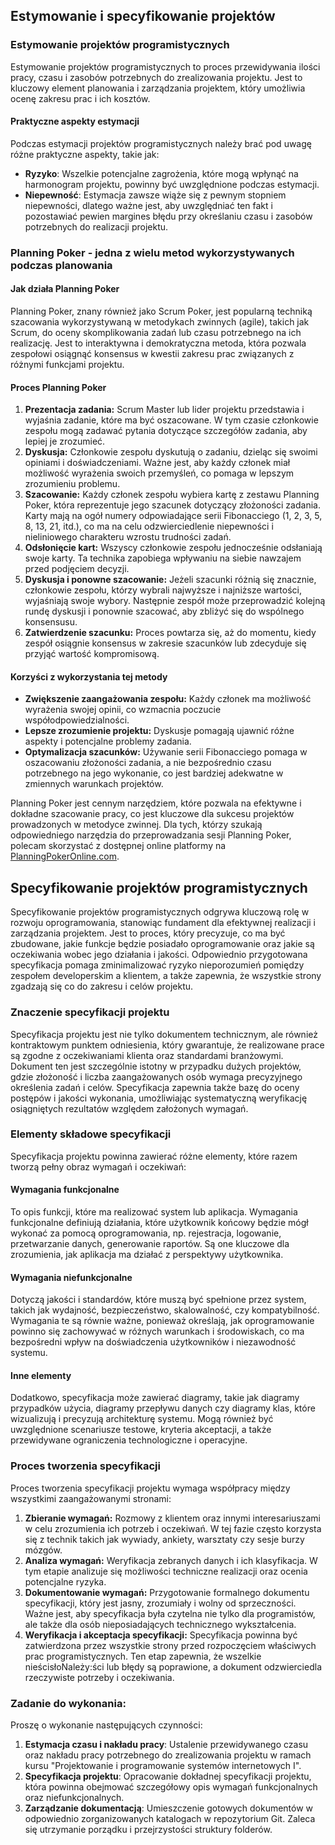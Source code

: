 ## Estymowanie i specyfikowanie projektów

### Estymowanie projektów programistycznych

Estymowanie projektów programistycznych to proces przewidywania ilości pracy, czasu i zasobów potrzebnych do zrealizowania projektu. Jest to kluczowy element planowania i zarządzania projektem, który umożliwia ocenę zakresu prac i ich kosztów. 
#### Praktyczne aspekty estymacji

Podczas estymacji projektów programistycznych należy brać pod uwagę różne praktyczne aspekty, takie jak:

- **Ryzyko**: Wszelkie potencjalne zagrożenia, które mogą wpłynąć na harmonogram projektu, powinny być uwzględnione podczas estymacji.
- **Niepewność**: Estymacja zawsze wiąże się z pewnym stopniem niepewności, dlatego ważne jest, aby uwzględniać ten fakt i pozostawiać pewien margines błędu przy określaniu czasu i zasobów potrzebnych do realizacji projektu.

### Planning Poker - jedna z wielu metod wykorzystywanych podczas planowania

#### Jak działa Planning Poker

Planning Poker, znany również jako Scrum Poker, jest popularną techniką szacowania wykorzystywaną w metodykach zwinnych (agile), takich jak Scrum, do oceny skomplikowania zadań lub czasu potrzebnego na ich realizację. Jest to interaktywna i demokratyczna metoda, która pozwala zespołowi osiągnąć konsensus w kwestii zakresu prac związanych z różnymi funkcjami projektu.

#### Proces Planning Poker

1. **Prezentacja zadania:** Scrum Master lub lider projektu przedstawia i wyjaśnia zadanie, które ma być oszacowane. W tym czasie członkowie zespołu mogą zadawać pytania dotyczące szczegółów zadania, aby lepiej je zrozumieć.
2. **Dyskusja:** Członkowie zespołu dyskutują o zadaniu, dzieląc się swoimi opiniami i doświadczeniami. Ważne jest, aby każdy członek miał możliwość wyrażenia swoich przemyśleń, co pomaga w lepszym zrozumieniu problemu.
3. **Szacowanie:** Każdy członek zespołu wybiera kartę z zestawu Planning Poker, która reprezentuje jego szacunek dotyczący złożoności zadania. Karty mają na ogół numery odpowiadające serii Fibonacciego (1, 2, 3, 5, 8, 13, 21, itd.), co ma na celu odzwierciedlenie niepewności i nieliniowego charakteru wzrostu trudności zadań.
4. **Odsłonięcie kart:** Wszyscy członkowie zespołu jednocześnie odsłaniają swoje karty. Ta technika zapobiega wpływaniu na siebie nawzajem przed podjęciem decyzji.
5. **Dyskusja i ponowne szacowanie:** Jeżeli szacunki różnią się znacznie, członkowie zespołu, którzy wybrali najwyższe i najniższe wartości, wyjaśniają swoje wybory. Następnie zespół może przeprowadzić kolejną rundę dyskusji i ponownie szacować, aby zbliżyć się do wspólnego konsensusu.
6. **Zatwierdzenie szacunku:** Proces powtarza się, aż do momentu, kiedy zespół osiągnie konsensus w zakresie szacunków lub zdecyduje się przyjąć wartość kompromisową.

#### Korzyści z wykorzystania tej metody

- **Zwiększenie zaangażowania zespołu:** Każdy członek ma możliwość wyrażenia swojej opinii, co wzmacnia poczucie współodpowiedzialności.
- **Lepsze zrozumienie projektu:** Dyskusje pomagają ujawnić różne aspekty i potencjalne problemy zadania.
- **Optymalizacja szacunków:** Używanie serii Fibonacciego pomaga w oszacowaniu złożoności zadania, a nie bezpośrednio czasu potrzebnego na jego wykonanie, co jest bardziej adekwatne w zmiennych warunkach projektów.

Planning Poker jest cennym narzędziem, które pozwala na efektywne i dokładne szacowanie pracy, co jest kluczowe dla sukcesu projektów prowadzonych w metodyce zwinnej. Dla tych, którzy szukają odpowiedniego narzędzia do przeprowadzania sesji Planning Poker, polecam skorzystać z dostępnej online platformy na [PlanningPokerOnline.com](https://planningpokeronline.com/).

## Specyfikowanie projektów programistycznych

Specyfikowanie projektów programistycznych odgrywa kluczową rolę w rozwoju oprogramowania, stanowiąc fundament dla efektywnej realizacji i zarządzania projektem. Jest to proces, który precyzuje, co ma być zbudowane, jakie funkcje będzie posiadało oprogramowanie oraz jakie są oczekiwania wobec jego działania i jakości. Odpowiednio przygotowana specyfikacja pomaga zminimalizować ryzyko nieporozumień pomiędzy zespołem developerskim a klientem, a także zapewnia, że wszystkie strony zgadzają się co do zakresu i celów projektu.

### Znaczenie specyfikacji projektu

Specyfikacja projektu jest nie tylko dokumentem technicznym, ale również kontraktowym punktem odniesienia, który gwarantuje, że realizowane prace są zgodne z oczekiwaniami klienta oraz standardami branżowymi. Dokument ten jest szczególnie istotny w przypadku dużych projektów, gdzie złożoność i liczba zaangażowanych osób wymaga precyzyjnego określenia zadań i celów. Specyfikacja zapewnia także bazę do oceny postępów i jakości wykonania, umożliwiając systematyczną weryfikację osiągniętych rezultatów względem założonych wymagań.

### Elementy składowe specyfikacji

Specyfikacja projektu powinna zawierać różne elementy, które razem tworzą pełny obraz wymagań i oczekiwań:

#### Wymagania funkcjonalne

To opis funkcji, które ma realizować system lub aplikacja. Wymagania funkcjonalne definiują działania, które użytkownik końcowy będzie mógł wykonać za pomocą oprogramowania, np. rejestracja, logowanie, przetwarzanie danych, generowanie raportów. Są one kluczowe dla zrozumienia, jak aplikacja ma działać z perspektywy użytkownika.

#### Wymagania niefunkcjonalne

Dotyczą jakości i standardów, które muszą być spełnione przez system, takich jak wydajność, bezpieczeństwo, skalowalność, czy kompatybilność. Wymagania te są równie ważne, ponieważ określają, jak oprogramowanie powinno się zachowywać w różnych warunkach i środowiskach, co ma bezpośredni wpływ na doświadczenia użytkowników i niezawodność systemu.

#### Inne elementy

Dodatkowo, specyfikacja może zawierać diagramy, takie jak diagramy przypadków użycia, diagramy przepływu danych czy diagramy klas, które wizualizują i precyzują architekturę systemu. Mogą również być uwzględnione scenariusze testowe, kryteria akceptacji, a także przewidywane ograniczenia technologiczne i operacyjne.

### Proces tworzenia specyfikacji

Proces tworzenia specyfikacji projektu wymaga współpracy między wszystkimi zaangażowanymi stronami:

1. **Zbieranie wymagań:** Rozmowy z klientem oraz innymi interesariuszami w celu zrozumienia ich potrzeb i oczekiwań. W tej fazie często korzysta się z technik takich jak wywiady, ankiety, warsztaty czy sesje burzy mózgów.
2. **Analiza wymagań:** Weryfikacja zebranych danych i ich klasyfikacja. W tym etapie analizuje się możliwości techniczne realizacji oraz ocenia potencjalne ryzyka.
3. **Dokumentowanie wymagań:** Przygotowanie formalnego dokumentu specyfikacji, który jest jasny, zrozumiały i wolny od sprzeczności. Ważne jest, aby specyfikacja była czytelna nie tylko dla programistów, ale także dla osób nieposiadających technicznego wykształcenia.
4. **Weryfikacja i akceptacja specyfikacji:** Specyfikacja powinna być zatwierdzona przez wszystkie strony przed rozpoczęciem właściwych prac programistycznych. Ten etap zapewnia, że wszelkie nieścisłoNależy:ści lub błędy są poprawione, a dokument odzwierciedla rzeczywiste potrzeby i oczekiwania.

### Zadanie do wykonania:

Proszę o wykonanie następujących czynności:

1. **Estymacja czasu i nakładu pracy**: Ustalenie przewidywanego czasu oraz nakładu pracy potrzebnego do zrealizowania projektu w ramach kursu "Projektowanie i programowanie systemów internetowych I".
3. **Specyfikacja projektu**: Opracowanie dokładnej specyfikacji projektu, która powinna obejmować szczegółowy opis wymagań funkcjonalnych oraz niefunkcjonalnych.
4. **Zarządzanie dokumentacją**: Umieszczenie gotowych dokumentów w odpowiednio zorganizowanych katalogach w repozytorium Git. Zaleca się utrzymanie porządku i przejrzystości struktury folderów.